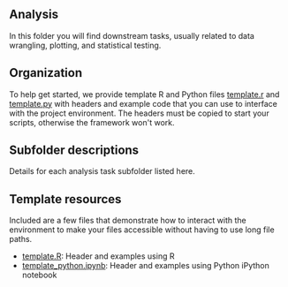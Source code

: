 ## Analysis

In this folder you will find downstream tasks, usually related to data wrangling, plotting, and statistical testing.

<!-- Any notes you may want to add to the public audience about how analyses were done -->

## Organization

To help get started, we provide template R and Python files [template.r](template.r) and [template.py](template.py) with headers and example code that you can use to interface with the project environment. The headers must be copied to start your scripts, otherwise the framework won't work.

<!-- TODO add links / descriptions here
 -->

## Subfolder descriptions

<!-- leave the subfolder descriptions header here it makes the GitHub action work! -->

Details for each analysis task subfolder listed here.

<!-- * [dummy_analysis] -->

## Template resources

Included are a few files that demonstrate how to interact with the environment to make your files accessible without having to use long file paths.

* [template.R](template.R): Header and examples using R
* [template_python.ipynb](template_python.ipynb): Header and examples using Python iPython notebook
